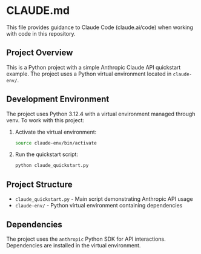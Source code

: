 # CLAUDE.md

This file provides guidance to Claude Code (claude.ai/code) when working with code in this repository.

## Project Overview

This is a Python project with a simple Anthropic Claude API quickstart example. The project uses a Python virtual environment located in `claude-env/`.

## Development Environment

The project uses Python 3.12.4 with a virtual environment managed through venv. To work with this project:

1. Activate the virtual environment:
   ```bash
   source claude-env/bin/activate
   ```

2. Run the quickstart script:
   ```bash
   python claude_quickstart.py
   ```

## Project Structure

- `claude_quickstart.py` - Main script demonstrating Anthropic API usage
- `claude-env/` - Python virtual environment containing dependencies

## Dependencies

The project uses the `anthropic` Python SDK for API interactions. Dependencies are installed in the virtual environment.